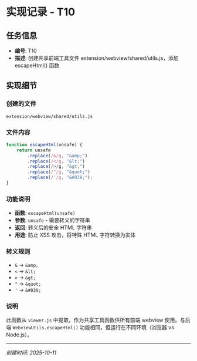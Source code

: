 # 实现记录 - T10

## 任务信息
- **编号**: T10
- **描述**: 创建共享前端工具文件 extension/webview/shared/utils.js，添加 escapeHtml() 函数

## 实现细节

### 创建的文件
`extension/webview/shared/utils.js`

### 文件内容
```javascript
function escapeHtml(unsafe) {
    return unsafe
        .replace(/&/g, "&amp;")
        .replace(/</g, "&lt;")
        .replace(/>/g, "&gt;")
        .replace(/"/g, "&quot;")
        .replace(/'/g, "&#039;");
}
```

### 功能说明
- **函数**: `escapeHtml(unsafe)`
- **参数**: `unsafe` - 需要转义的字符串
- **返回**: 转义后的安全 HTML 字符串
- **用途**: 防止 XSS 攻击，将特殊 HTML 字符转换为实体

### 转义规则
- `&` → `&amp;`
- `<` → `&lt;`
- `>` → `&gt;`
- `"` → `&quot;`
- `'` → `&#039;`

### 说明
此函数从 `viewer.js` 中提取，作为共享工具函数供所有前端 webview 使用。与后端 `WebviewUtils.escapeHtml()` 功能相同，但运行在不同环境（浏览器 vs Node.js）。

---
*创建时间: 2025-10-11*
